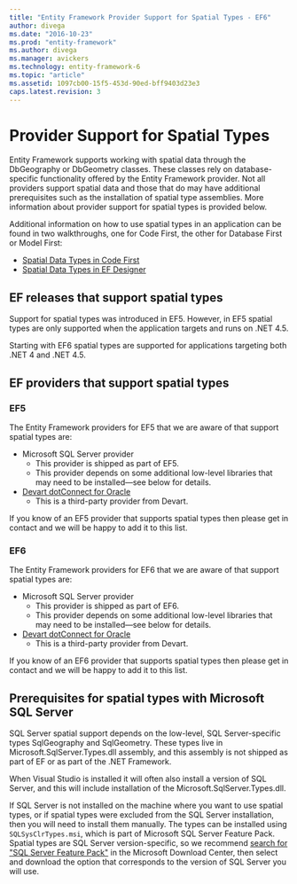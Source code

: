 ```yaml
---
title: "Entity Framework Provider Support for Spatial Types - EF6"
author: divega
ms.date: "2016-10-23"
ms.prod: "entity-framework"
ms.author: divega
ms.manager: avickers
ms.technology: entity-framework-6
ms.topic: "article"
ms.assetid: 1097cb00-15f5-453d-90ed-bff9403d23e3
caps.latest.revision: 3
---
```

# Provider Support for Spatial Types
Entity Framework supports working with spatial data through the DbGeography or DbGeometry classes. These classes rely on database-specific functionality offered by the Entity Framework provider. Not all providers support spatial data and those that do may have additional prerequisites such as the installation of spatial type assemblies. More information about provider support for spatial types is provided below.  

Additional information on how to use spatial types in an application can be found in two walkthroughs, one for Code First, the other for Database First or Model First:  

- [Spatial Data Types in Code First](../ef6/spatial-code-first-ef5-onwards.md)  
- [Spatial Data Types in EF Designer](../ef6/spatial-ef-designer-ef5-onwards.md)  

## EF releases that support spatial types  

Support for spatial types was introduced in EF5. However, in EF5 spatial types are only supported when the application targets and runs on .NET 4.5.  

Starting with EF6 spatial types are supported for applications targeting both .NET 4 and .NET 4.5.  

## EF providers that support spatial types  

### EF5  

The Entity Framework providers for EF5 that we are aware of that support spatial types are:  

- Microsoft SQL Server provider  
    - This provider is shipped as part of EF5.  
    - This provider depends on some additional low-level libraries that may need to be installed—see below for details.  
- [Devart dotConnect for Oracle](http://www.devart.com/dotconnect/oracle/)  
    - This is a third-party provider from Devart.  

If you know of an EF5 provider that supports spatial types then please get in contact and we will be happy to add it to this list.  

### EF6  

The Entity Framework providers for EF6 that we are aware of that support spatial types are:  

- Microsoft SQL Server provider  
    - This provider is shipped as part of EF6.  
    - This provider depends on some additional low-level libraries that may need to be installed—see below for details.  
- [Devart dotConnect for Oracle](http://www.devart.com/dotconnect/oracle/)  
    - This is a third-party provider from Devart.  

If you know of an EF6 provider that supports spatial types then please get in contact and we will be happy to add it to this list.  

## Prerequisites for spatial types with Microsoft SQL Server  

SQL Server spatial support depends on the low-level, SQL Server-specific types SqlGeography and SqlGeometry. These types live in Microsoft.SqlServer.Types.dll assembly, and this assembly is not shipped as part of EF or as part of the .NET Framework.  

When Visual Studio is installed it will often also install a version of SQL Server, and this will include installation of the Microsoft.SqlServer.Types.dll.  

If SQL Server is not installed on the machine where you want to use spatial types, or if spatial types were excluded from the SQL Server installation, then you will need to install them manually. The types can be installed using `SQLSysClrTypes.msi`, which is part of Microsoft SQL Server Feature Pack. Spatial types are SQL Server version-specific, so we recommend [search for "SQL Server Feature Pack"](https://www.microsoft.com/en-us/search/result.aspx?q=sql+server+feature+pack) in the Microsoft Download Center, then select and download the option that corresponds to the version of SQL Server you will use.
